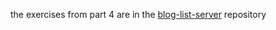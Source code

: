 the exercises from part 4 are in the [blog-list-server](https://github.com/Max-Shevchenko-Web/blog-list-server/tree/3_users_tasks_4.15-4.22) repository
